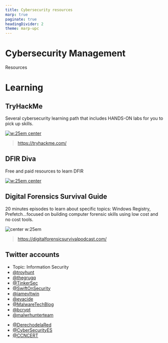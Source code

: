 ```yaml
---
title: Cybersecurity resources
marp: true
paginate: true
headingDivider: 2
theme: marp-upc
---
```


# Cybersecurity Management
<!-- _class: first-slide -->

Resources

# Learning
<!-- _class: lead -->

## TryHackMe

Several cybersecurity learning path that includes HANDS-ON labs for you to pick up skills.

[![w:25em center](https://assets.tryhackme.com/img/paths/defensivesecurity.png)](https://tryhackme.com)

> <https://tryhackme.com/>

## DFIR Diva

Free and paid resources to learn DFIR

[![w:25em center](https://dfirdiva.com/wp-content/uploads/2021/01/DFIRDivaMainNew-940x529.png)](https://dfirdiva.com/)

## Digital Forensics Survival Guide

20 minutes episodes to learn about specific topics: Windows Registry, Prefetch...focused on building computer forensic skills using low cost and no cost tools. 

![center w:25em](https://digitalforensicsurvivalpodcast.com/wp-content/uploads/2016/03/Screen-Shot-2016-03-02-at-5.26.10-PM.png)

> https://digitalforensicsurvivalpodcast.com/

## Twitter accounts
<!-- _class: two-columns smaller-font -->

- Topic: Information Security
- [@troyhunt](https://twitter.com/troyhunt)
- [@thegrugq](https://twitter.com/thegrugq)
- [@TinkerSec](https://twitter.com/TinkerSec)
- [@SwiftOnSecurity](https://twitter.com/SwiftOnSecurity)
- [@iamevltwin](https://twitter.com/iamevltwin)
- [@evacide](https://twitter.com/evacide)
- [@MalwareTechBlog](https://twitter.com/MalwareTechBlog)
- [@bcrypt](https://twitter.com/bcrypt)
- [@malwrhunterteam](https://twitter.com/malwrhunterteam)

<div>

- [@DerechodelaRed](https://twitter.com/DerechodelaRed)
- [@CyberSecurityES](https://twitter.com/CybserSecurityES)
- [@CCNCERT](https://twitter.com/CCNCERT)

</div>

